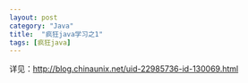 ```yaml
---
layout: post
category: "Java"
title:  "疯狂java学习之1"
tags: [疯狂java]
---
```

详见：<http://blog.chinaunix.net/uid-22985736-id-130069.html>

